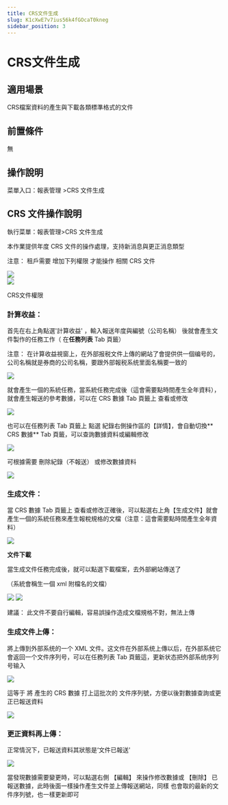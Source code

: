 ```yaml
---
title: CRS文件生成
slug: K1cXwE7v7ius56k4fGOcaT0kneg
sidebar_position: 3
---
```



# CRS文件生成

## 適用場景

CRS檔案資料的產生與下載各類標準格式的文件

## 前置條件

無

## 操作說明

菜單入口：報表管理 &gt;CRS 文件生成

## CRS 文件操作說明

執行菜單：報表管理&gt;CRS 文件生成

本作業提供年度 CRS 文件的操作處理，支持新消息與更正消息類型

注意： 租戶需要 增加下列權限 才能操作 相關 CRS 文件

<div class="grid gap-3 grid-cols-2">
<div>
<img src="/assets/EnXebgC44oXOShxhH1DcB1E2nxf.png"/>
</div>
<div>
<img src="/assets/CDcmb7HhuoHyiExMSqJcYZGzntH.png"/>

<p>CRS文件權限</p>
</div>
</div>

### **計算收益**： 

首先在右上角點選'計算收益' ，輸入報送年度與編號（公司名稱） 後就會產生文件製作的任務工作（ 在**任務列表** Tab 頁籤）

注意： 在计算收益視窗上，在外部报税文件上傳的網站了會提供供一個编号的，公司名稱就是券商的公司名稱，要跟外部報税系统里面名稱要一致的

<img src="/assets/YoODbqHBToxNU4x3YBBcILRdnmb.png"/>

就會產生一個的系統任務，當系統任務完成後（這會需要點時間產生全年資料），就會產生報送的參考數據，可以在 CRS 數據 Tab 頁籤上 查看或修改

<img src="/assets/POQ0bbNtfo3AhAxnUy3coGuJnuc.png"/>

也可以在任務列表 Tab 頁籤上 點選 紀錄右側操作區的【詳情】，會自動切換** CRS 數據** Tab 頁籤，可以查詢數據資料或編輯修改

<img src="/assets/Dx7WbkfedoovWUxelGoc2Wsbnwb.png"/>

可根據需要 刪除紀錄（不報送） 或修改數據資料

<img src="/assets/Dt4NbKaOPoYWyOxPqkJctok3n5f.png"/>

### **生成文件**： 

當 CRS 數據 Tab 頁籤上 查看或修改正確後，可以點選右上角【生成文件】就會產生一個的系統任務來產生報稅規格的文檔（注意：這會需要點時間產生全年資料）

<img src="/assets/R8q1bVKyVonG6QxthQGcuwONn9g.png"/>

**文件下載**

當生成文件任務完成後，就可以點選下載檔案，去外部網站傳送了

（系統會稱生一個 xml 附檔名的文檔）

<img src="/assets/DLFLbtjZdophJpx5oQtcuJc6nsG.png"/>

<img src="/assets/Ymovbhiv5owQW0xDGGqc6wZfnlg.png"/>

建議： 此文件不要自行編輯，容易誤操作造成文檔規格不對，無法上傳

### **生成文件上傳**： 

將上傳到外部系统的一个 XML 文件。这文件在外部系统上傳以后，在外部系统它會返回一个文件序列号，可以在任務列表 Tab 頁籤這，更新状态把外部系统序列号输入

<img src="/assets/VhdGbQg1voJTTFxW8Ykc3PGznHf.png"/>

這等于 將 產生的 CRS 數據 打上這批次的 文件序列號，方便以後對數據查詢或更正已報送資料

<img src="/assets/JvAibBlwIoAl9qx0RpyclCPAnFc.png"/>

### **更正資料再上傳**： 

正常情況下，已報送資料其狀態是‘文件已報送'

<img src="/assets/V92Bbt2emoWsBzx2v6tcQLSynKd.png"/>

當發現數據需要變更時，可以點選右側 【編輯】 來操作修改數據或 【刪除】 已報送數據，此時後面一樣操作產生文件並上傳報送網站，同樣 也會取的最新的文件序列號，也一樣更新即可

